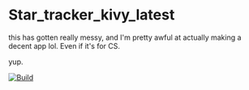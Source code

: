 # Star_tracker_kivy_latest
this has gotten really messy, and I'm pretty awful at actually making a decent app lol. Even if it's for CS.

yup.

[![Build](https://github.com/bsjohnson20/Star_tracker_kivy_latest/actions/workflows/main.yml/badge.svg)](https://github.com/bsjohnson20/Star_tracker_kivy_latest/actions/workflows/main.yml)
